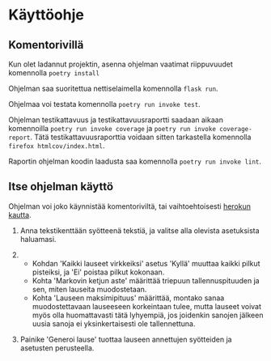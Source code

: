 # Käyttöohje

## Komentorivillä
Kun olet ladannut projektin, asenna ohjelman vaatimat riippuvuudet komennolla `poetry install`

Ohjelman saa suoritettua nettiselaimella komennolla `flask run`.

Ohjelmaa voi testata komennolla `poetry run invoke test`.

Ohjelman testikattavuus ja testikattavuusraportti saadaan aikaan komennoilla `poetry run invoke coverage` ja `poetry run invoke coverage-report`.
Tätä testikattavuusraporttia voidaan sitten tarkastella komennolla `firefox htmlcov/index.html`.

Raportin ohjelman koodin laadusta saa komennolla `poetry run invoke lint`.

## Itse ohjelman käyttö
Ohjelman voi joko käynnistää komentoriviltä, tai vaihtoehtoisesti [herokun kautta](https://lausegeneraattori.herokuapp.com/).

1. Anna tekstikenttään syötteenä tekstiä, ja valitse alla olevista asetuksista haluamasi. 

2. * Kohdan 'Kaikki lauseet virkkeiksi' asetus 'Kyllä' muuttaa kaikki pilkut pisteiksi, ja 'Ei' poistaa pilkut kokonaan.
   * Kohta 'Markovin ketjun aste' määrittää triepuun tallennuspituuden ja sen, miten lauseita muodostetaan.
   * Kohta 'Lauseen maksimipituus' määrittää, montako sanaa muodostettavaan lauseeseen korkeintaan tulee, mutta lauseet voivat myös olla huomattavasti tätä lyhyempiä, jos joidenkin sanojen jälkeen uusia sanoja ei yksinkertaisesti ole tallennettuna. 

3. Painike 'Generoi lause' tuottaa lauseen annettujen syötteiden ja asetusten perusteella.
